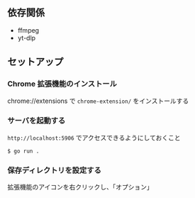 ## 依存関係

- ffmpeg
- yt-dlp

## セットアップ

### Chrome 拡張機能のインストール

chrome://extensions で `chrome-extension/` をインストールする

### サーバを起動する

`http://localhost:5906` でアクセスできるようにしておくこと

```
$ go run .
```

### 保存ディレクトリを設定する

拡張機能のアイコンを右クリックし、「オプション」
